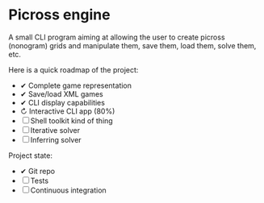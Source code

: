 # Picross engine

A small CLI program aiming at allowing the user to create picross (nonogram) grids and manipulate them, save them, load them, solve them, etc.  

Here is a quick roadmap of the project:  

- ✔ Complete game representation  
- ✔ Save/load XML games  
- ✔ CLI display capabilities  
- ↻ Interactive CLI app (80%)  
- ☐ Shell toolkit kind of thing  
- ☐ Iterative solver  
- ☐ Inferring solver  

Project state:  

- ✔ Git repo  
- ☐ Tests  
- ☐ Continuous integration  
